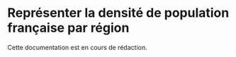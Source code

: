 # Représenter la densité de population française par région

Cette documentation est en cours de rédaction.     


